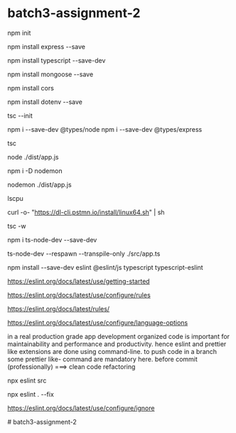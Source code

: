 # batch3-assignment-2
npm init
<!-- ./dist/server.js //instead of index.js -->

<!-- https://expressjs.com/ -->
npm install express --save

<!-- https://www.typescriptlang.org/download/ -->
npm install typescript --save-dev

<!-- https://mongoosejs.com/docs/index.html -->
npm install mongoose --save

<!-- https://www.npmjs.com/package/cors -->
npm install cors

<!-- https://www.npmjs.com/package/dotenv -->
npm install dotenv --save

tsc --init

<!-- (npm i -g typescript) -->

npm i --save-dev @types/node
npm i --save-dev @types/express


<!-- //node ./src/app.ts -->

<!-- typescript compiler -->
tsc

<!-- node ./dist/app.js -->
node ./dist/app.js

<!-- npm i nodemon -->

<!-- npm install -g nodemon # or using yarn: yarn global add nodemon -->
<!-- npm install --save-dev nodemon # or using yarn: yarn add nodemon -D -->

npm i -D nodemon

nodemon ./dist/app.js

<!-- terminal -->
<!-- check whether my ubuntu is arm or x86_64 -->
lscpu

curl -o- "https://dl-cli.pstmn.io/install/linux64.sh" | sh

<!-- https://www.postman.com/downloads/?utm_source=postman-home -->

<!-- npm install -g newman -->

<!-- tsc watcher (watch flag) / observer -->
tsc -w

<!-- https://www.npmjs.com/package/ts-node-dev -->
<!-- npm i ts-node-dev -->
<!-- yarn add ts-node-dev --dev -->
<!-- npm i ts-node-dev --save-dev -->
npm i ts-node-dev --save-dev
<!-- for powershell / terminal / command-prompt issues -->
<!-- npm i -g ts-node-dev --save-dev -->
<!-- ts-node-dev --respawn --transpile-only server.ts -->
<!-- ts-node-dev --respawn --transpile-only ./src/server.ts -->
ts-node-dev --respawn --transpile-only ./src/app.ts

<!-- ts-node-dev --respawn --transpile-only server.ts -->
<!-- tsnd --respawn server.ts -->
<!-- ts-node-dev --inspect -- my-script.ts -->


<!-- https://mongoosejs.com/docs/index.html -->

<!-- Part 1 completed -->
<!-- Basic Setup -->

<!-- https://eslint.org/ -->
<!-- npm init @eslint/config@latest -->
<!-- google search <typescript eslint> as eslint latest version is so-called stable -->
<!-- https://typescript-eslint.io/getting-started/ -->
npm install --save-dev eslint @eslint/js typescript typescript-eslint

https://eslint.org/docs/latest/use/getting-started

<!-- create a file in the root named eslint.config.mjs -->
<!-- Configure Rules -->
https://eslint.org/docs/latest/use/configure/rules

<!-- Rules Reference -->
https://eslint.org/docs/latest/rules/

<!-- Specifying Globals -->
https://eslint.org/docs/latest/use/configure/language-options

<!-- TODO: Add prettier -->

<!-- industry best practice -->
in a real production grade app development organized code is important for maintainability and performance and productivity. hence eslint and prettier like extensions are done using command-line. to push code in a branch some prettier like- command are mandatory here. before commit (professionally) ===> clean code
refactoring

<!-- npx eslint . --fix -->
<!-- npx eslint --fix -->
<!-- npx eslint . -->
<!-- npx eslint src -->

npx eslint src

npx eslint . --fix

https://eslint.org/docs/latest/use/configure/ignore

<!-- npx eslint . --ignore-pattern ".config/*" --># batch3-assignment-2
